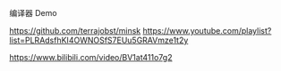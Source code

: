 编译器 Demo

https://github.com/terrajobst/minsk
https://www.youtube.com/playlist?list=PLRAdsfhKI4OWNOSfS7EUu5GRAVmze1t2y

https://www.bilibili.com/video/BV1at411o7g2